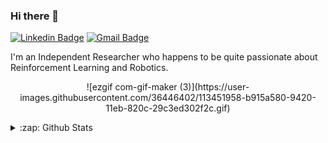 ### Hi there 👋

[![Linkedin Badge](https://img.shields.io/badge/Linkedin-Unnikrishnan%20Menon-blue?style=flat-square&logo=Linkedin&logoColor=white&link=https://www.linkedin.com/in/unnikrishnan-menon-aa013415a/)](https://www.linkedin.com/in/unnikrishnan-menon-aa013415a/) [![Gmail Badge](https://img.shields.io/badge/-menon.uk1998@gmail.com-c14438?style=flat-square&logo=Gmail&logoColor=white&link=mailto:menon.uk1998@gmail.com)](mailto:menon.uk1998@gmail.com)

I'm an Independent Researcher who happens to be quite passionate about Reinforcement Learning and Robotics.

<p align="center">
![ezgif com-gif-maker (3)](https://user-images.githubusercontent.com/36446402/113451958-b915a580-9420-11eb-820c-29c3ed302f2c.gif)
</p>

<details>
  <summary>:zap: Github Stats</summary>
  
  <a href="https://github.com/7enTropy7">
  <img align="center" src="https://github-readme-stats.vercel.app/api?username=7enTropy7&show_icons=true&line_height=27&count_private=true&title_color=ffffff&text_color=c9cacc&icon_color=2bbc8a&bg_color=1d1f21" alt="Unnikrishnan's GitHub Stats" />
</a>

</details>

<!--
Here are some ideas to get you started:

- 🔭 I’m currently working on ...
- 🌱 I’m currently learning ...
- 👯 I’m looking to collaborate on ...
- 🤔 I’m looking for help with ...
- 💬 Ask me about ...
- 📫 How to reach me: ...
- 😄 Pronouns: ...
- ⚡ Fun fact: ...
-->
